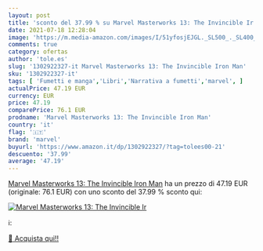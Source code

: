 ```yaml
---
layout: post
title: 'sconto del 37.99 % su Marvel Masterworks 13: The Invincible Ir  '
date: 2021-07-18 12:28:04
image: 'https://m.media-amazon.com/images/I/51yfosjEJGL._SL500_._SL400_.jpg'
comments: true
category: ofertas
author: 'tole.es'
slug: '1302922327-it Marvel Masterworks 13: The Invincible Iron Man'
sku: '1302922327-it'
tags: [ 'Fumetti e manga','Libri','Narrativa a fumetti','marvel', ]
actualPrice: 47.19 EUR
currency: EUR
price: 47.19
comparePrice: 76.1 EUR
prodname: 'Marvel Masterworks 13: The Invincible Iron Man'
country: 'it'
flag: '🇮🇹'
brand: 'marvel'
buyurl: 'https://www.amazon.it/dp/1302922327/?tag=tolees00-21'
descuento: '37.99'
average: '47.19'
---
```


[Marvel Masterworks 13: The Invincible Iron Man](https://www.amazon.it/dp/1302922327/?tag=tolees00-21) ha un prezzo di 47.19 EUR (originale: 76.1 EUR) con uno sconto del 37.99 % sconto qui:

[![Marvel Masterworks 13: The Invincible Ir](https://m.media-amazon.com/images/I/51yfosjEJGL._SL500_._SL400_.jpg)](https://www.amazon.it/dp/1302922327/?tag=tolees00-21)

ℹ️:


[🛒 Acquista qui!!](https://www.amazon.it/dp/1302922327/?tag=tolees00-21)
